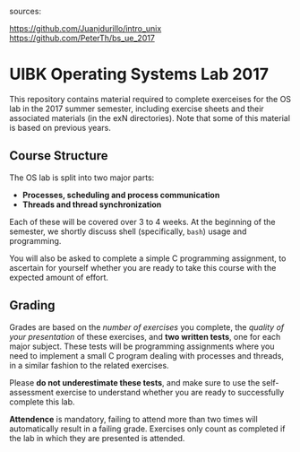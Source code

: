 sources:

https://github.com/Juanjdurillo/intro_unix
https://github.com/PeterTh/bs_ue_2017


# UIBK Operating Systems Lab 2017

This repository contains material required to complete exerceises for the OS lab in the 2017 summer semester, including exercise sheets and their associated materials (in the exN directories). Note that some of this material is based on previous years.

## Course Structure

The OS lab is split into two major parts:

- **Processes, scheduling and process communication**
- **Threads and thread synchronization**

Each of these will be covered over 3 to 4 weeks. At the beginning of the semester, we shortly discuss shell (specifically, `bash`) usage and programming.

You will also be asked to complete a simple C programming assignment, to ascertain for yourself whether you are ready to take this course with the expected amount of effort.

## Grading

Grades are based on the *number of exercises* you complete, the *quality of your presentation* of these exercises, and **two written tests**, one for each major subject. These tests will be programming assignments where you need to implement a small C program dealing with processes and threads, in a similar fashion to the related exercises.

Please **do not underestimate these tests**, and make sure to use the self-assessment exercise to understand whether you are ready to successfully complete this lab.

**Attendence** is mandatory, failing to attend more than two times will automatically result in a failing grade. Exercises only count as completed if the lab in which they are presented is attended.
